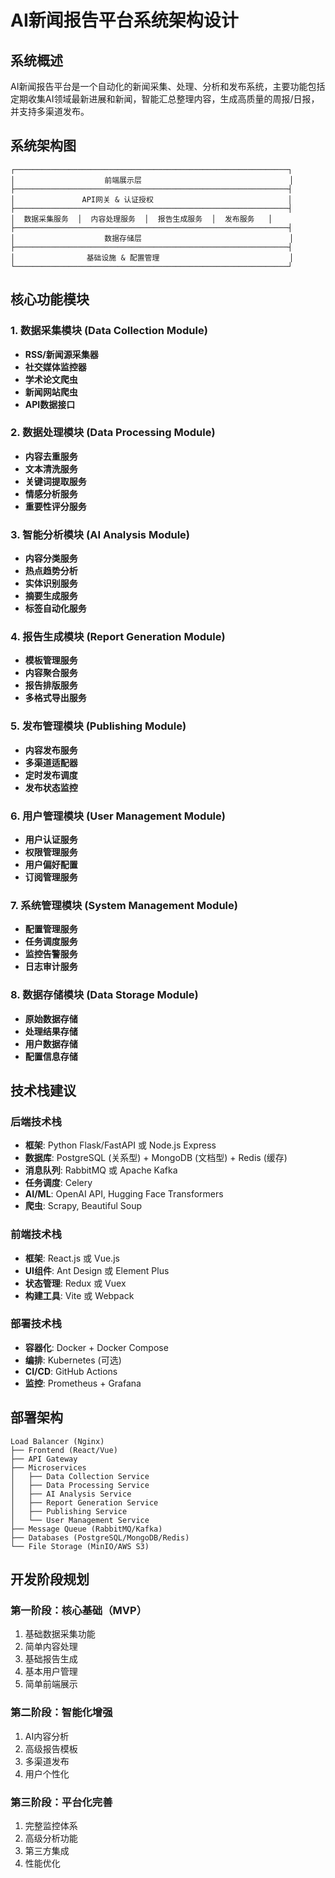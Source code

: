 # AI新闻报告平台系统架构设计

## 系统概述

AI新闻报告平台是一个自动化的新闻采集、处理、分析和发布系统，主要功能包括定期收集AI领域最新进展和新闻，智能汇总整理内容，生成高质量的周报/日报，并支持多渠道发布。

## 系统架构图

```
┌─────────────────────────────────────────────────────────────┐
│                    前端展示层                                 │
├─────────────────────────────────────────────────────────────┤
│               API网关 & 认证授权                              │
├─────────────────────────────────────────────────────────────┤
│  数据采集服务  │  内容处理服务  │  报告生成服务  │  发布服务   │
├─────────────────────────────────────────────────────────────┤
│                    数据存储层                                 │
├─────────────────────────────────────────────────────────────┤
│                基础设施 & 配置管理                             │
└─────────────────────────────────────────────────────────────┘
```

## 核心功能模块

### 1. 数据采集模块 (Data Collection Module)
- **RSS/新闻源采集器**
- **社交媒体监控器**
- **学术论文爬虫**
- **新闻网站爬虫**
- **API数据接口**

### 2. 数据处理模块 (Data Processing Module)
- **内容去重服务**
- **文本清洗服务**
- **关键词提取服务**
- **情感分析服务**
- **重要性评分服务**

### 3. 智能分析模块 (AI Analysis Module)
- **内容分类服务**
- **热点趋势分析**
- **实体识别服务**
- **摘要生成服务**
- **标签自动化服务**

### 4. 报告生成模块 (Report Generation Module)
- **模板管理服务**
- **内容聚合服务**
- **报告排版服务**
- **多格式导出服务**

### 5. 发布管理模块 (Publishing Module)
- **内容发布服务**
- **多渠道适配器**
- **定时发布调度**
- **发布状态监控**

### 6. 用户管理模块 (User Management Module)
- **用户认证服务**
- **权限管理服务**
- **用户偏好配置**
- **订阅管理服务**

### 7. 系统管理模块 (System Management Module)
- **配置管理服务**
- **任务调度服务**
- **监控告警服务**
- **日志审计服务**

### 8. 数据存储模块 (Data Storage Module)
- **原始数据存储**
- **处理结果存储**
- **用户数据存储**
- **配置信息存储**

## 技术栈建议

### 后端技术栈
- **框架**: Python Flask/FastAPI 或 Node.js Express
- **数据库**: PostgreSQL (关系型) + MongoDB (文档型) + Redis (缓存)
- **消息队列**: RabbitMQ 或 Apache Kafka
- **任务调度**: Celery
- **AI/ML**: OpenAI API, Hugging Face Transformers
- **爬虫**: Scrapy, Beautiful Soup

### 前端技术栈
- **框架**: React.js 或 Vue.js
- **UI组件**: Ant Design 或 Element Plus
- **状态管理**: Redux 或 Vuex
- **构建工具**: Vite 或 Webpack

### 部署技术栈
- **容器化**: Docker + Docker Compose
- **编排**: Kubernetes (可选)
- **CI/CD**: GitHub Actions
- **监控**: Prometheus + Grafana

## 部署架构

```
Load Balancer (Nginx)
├── Frontend (React/Vue)
├── API Gateway
├── Microservices
│   ├── Data Collection Service
│   ├── Data Processing Service
│   ├── AI Analysis Service
│   ├── Report Generation Service
│   ├── Publishing Service
│   └── User Management Service
├── Message Queue (RabbitMQ/Kafka)
├── Databases (PostgreSQL/MongoDB/Redis)
└── File Storage (MinIO/AWS S3)
```

## 开发阶段规划

### 第一阶段：核心基础（MVP）
1. 基础数据采集功能
2. 简单内容处理
3. 基础报告生成
4. 基本用户管理
5. 简单前端展示

### 第二阶段：智能化增强
1. AI内容分析
2. 高级报告模板
3. 多渠道发布
4. 用户个性化

### 第三阶段：平台化完善
1. 完整监控体系
2. 高级分析功能
3. 第三方集成
4. 性能优化 